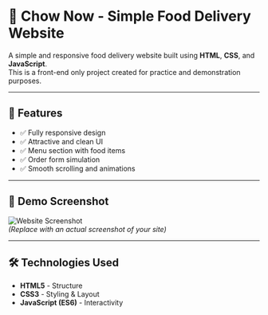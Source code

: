# 🍔 Chow Now - Simple Food Delivery Website

A simple and responsive food delivery website built using **HTML**, **CSS**, and **JavaScript**.  
This is a front-end only project created for practice and demonstration purposes.

---

## 🚀 Features
- ✅ Fully responsive design  
- ✅ Attractive and clean UI  
- ✅ Menu section with food items  
- ✅ Order form simulation  
- ✅ Smooth scrolling and animations  

---

## 📸 Demo Screenshot
![Website Screenshot](screenshot.png)  
*(Replace with an actual screenshot of your site)*

---

## 🛠️ Technologies Used
- **HTML5** - Structure  
- **CSS3** - Styling & Layout  
- **JavaScript (ES6)** - Interactivity  


